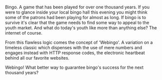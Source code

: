 Bingo. A game that has been played for over one thousand years. If you were to glance inside your local bingo hall this evening you might think some of the patrons had been playing for almost as long. If bingo is to survive it's clear that the game needs to find some way to appeal to the youth market. And what do today's youth like more than anything else? The internet of course.

From this flawless logic comes the concept of 'Webingo'. A variation on a timeless classic which dispenses with the use of  mere numbers and engages instead with HTTP response codes, the electronic heartbeat behind all our favorite websites.

Webingo! What better way to guarantee bingo's success for the next thousand years?  
